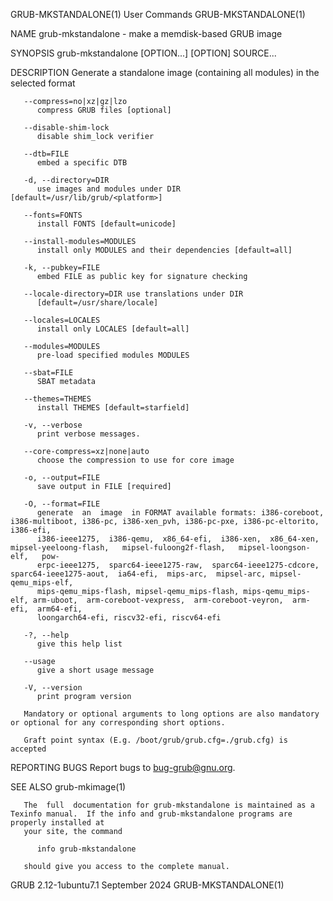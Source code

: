 GRUB-MKSTANDALONE(1)							 User Commands							  GRUB-MKSTANDALONE(1)

NAME
       grub-mkstandalone - make a memdisk-based GRUB image

SYNOPSIS
       grub-mkstandalone [OPTION...] [OPTION] SOURCE...

DESCRIPTION
       Generate a standalone image (containing all modules) in the selected format

       --compress=no|xz|gz|lzo
	      compress GRUB files [optional]

       --disable-shim-lock
	      disable shim_lock verifier

       --dtb=FILE
	      embed a specific DTB

       -d, --directory=DIR
	      use images and modules under DIR [default=/usr/lib/grub/<platform>]

       --fonts=FONTS
	      install FONTS [default=unicode]

       --install-modules=MODULES
	      install only MODULES and their dependencies [default=all]

       -k, --pubkey=FILE
	      embed FILE as public key for signature checking

       --locale-directory=DIR use translations under DIR
	      [default=/usr/share/locale]

       --locales=LOCALES
	      install only LOCALES [default=all]

       --modules=MODULES
	      pre-load specified modules MODULES

       --sbat=FILE
	      SBAT metadata

       --themes=THEMES
	      install THEMES [default=starfield]

       -v, --verbose
	      print verbose messages.

       --core-compress=xz|none|auto
	      choose the compression to use for core image

       -o, --output=FILE
	      save output in FILE [required]

       -O, --format=FILE
	      generate	an  image  in FORMAT available formats: i386-coreboot, i386-multiboot, i386-pc, i386-xen_pvh, i386-pc-pxe, i386-pc-eltorito, i386-efi,
	      i386-ieee1275,  i386-qemu,  x86_64-efi,  i386-xen,  x86_64-xen,	mipsel-yeeloong-flash,	 mipsel-fuloong2f-flash,   mipsel-loongson-elf,	  pow‐
	      erpc-ieee1275,  sparc64-ieee1275-raw,  sparc64-ieee1275-cdcore,  sparc64-ieee1275-aout,  ia64-efi,  mips-arc,  mipsel-arc, mipsel-qemu_mips-elf,
	      mips-qemu_mips-flash, mipsel-qemu_mips-flash, mips-qemu_mips-elf, arm-uboot,  arm-coreboot-vexpress,  arm-coreboot-veyron,  arm-efi,  arm64-efi,
	      loongarch64-efi, riscv32-efi, riscv64-efi

       -?, --help
	      give this help list

       --usage
	      give a short usage message

       -V, --version
	      print program version

       Mandatory or optional arguments to long options are also mandatory or optional for any corresponding short options.

       Graft point syntax (E.g. /boot/grub/grub.cfg=./grub.cfg) is accepted

REPORTING BUGS
       Report bugs to <bug-grub@gnu.org>.

SEE ALSO
       grub-mkimage(1)

       The  full  documentation for grub-mkstandalone is maintained as a Texinfo manual.  If the info and grub-mkstandalone programs are properly installed at
       your site, the command

	      info grub-mkstandalone

       should give you access to the complete manual.

GRUB 2.12-1ubuntu7.1							September 2024							  GRUB-MKSTANDALONE(1)
